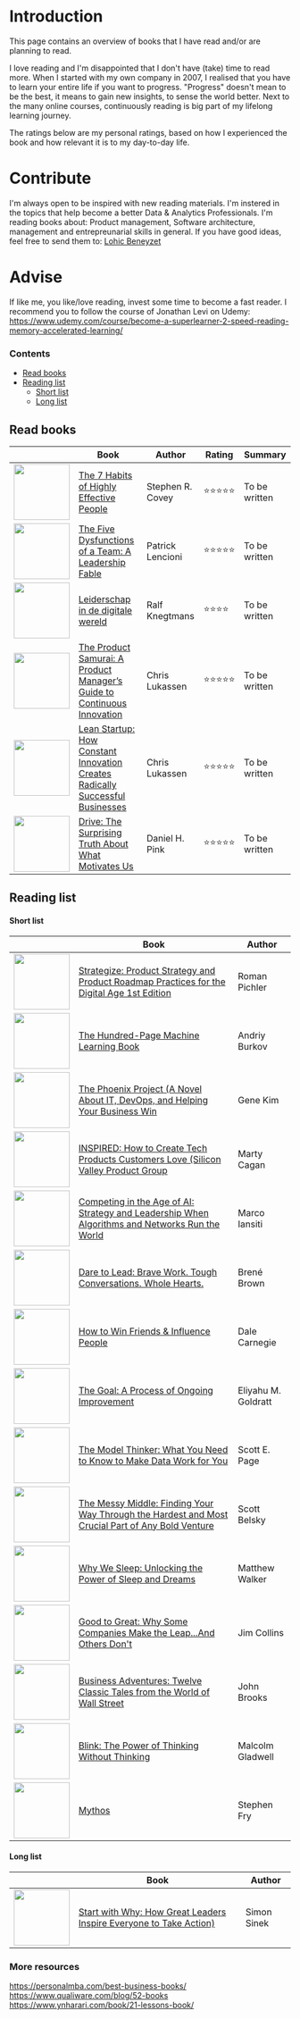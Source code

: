 # Introduction
This page contains an overview of books that I have read and/or are planning to read.

I love reading and I'm disappointed that I don't have (take) time to read more. When I started with my own company in 2007, I realised that you have to learn your entire life if you want to progress. "Progress" doesn't mean to be the best, it means to gain new insights, to sense the world better.
Next to the many online courses, continuously reading is big part of my lifelong learning journey. 

The ratings below are my personal ratings, based on how I experienced the book and how relevant it is to my day-to-day life.

# Contribute
I'm always open to be inspired with new reading materials. I'm instered in the topics that help become a better Data & Analytics Professionals.
I'm reading books about: Product management, Software architecture, management and entrepreunarial skills in general.
If you have good ideas, feel free to send them to: 
[Lohic Beneyzet](mailto:lohic.beneyzet@gmail.com?subject=[GitHub%20books])

# Advise
If like me, you like/love reading, invest some time to become a fast reader. 
I recommend you to follow the course of Jonathan Levi on Udemy: https://www.udemy.com/course/become-a-superlearner-2-speed-reading-memory-accelerated-learning/

### Contents
  - [Read books](#read-books)
  - [Reading list](#reading-list)
    - [Short list](#short-list)
    - [Long list](#long-list)

## Read books
|            | Book        | Author      | Rating      | Summary
|------------|-------------|-------------|-------------|-------------| 
| <img src="https://images-na.ssl-images-amazon.com/images/I/51KVkEDF2KL._SX326_BO1,204,203,200_.jpg" width="100"> |[The 7 Habits of Highly Effective People](https://www.amazon.com/Habits-Highly-Effective-People-Powerful/dp/1982137274/) | Stephen R. Covey | ⭐⭐⭐⭐⭐ | To be written
| <img src="https://images-na.ssl-images-amazon.com/images/I/41yDXnkcLgL._SX337_BO1,204,203,200_.jpg" width="100"> |[The Five Dysfunctions of a Team: A Leadership Fable](https://www.amazon.com/Five-Dysfunctions-Team-Leadership-Fable/dp/0787960756/) | Patrick Lencioni | ⭐⭐⭐⭐⭐ | To be written
| <img src="https://media.s-bol.com/4x3Z6PRm53mJ/544x840.jpg" width="100"> |[Leiderschap in de digitale wereld](https://www.bol.com/nl/p/leiderschap-in-de-digitale-wereld/9200000120236882/?bltgh=lX4xyRHh6pw-F51KnYpJXw.1_4.5.ProductTitle) |  Ralf Knegtmans | ⭐⭐⭐⭐ | To be written
| <img src="https://images-na.ssl-images-amazon.com/images/I/41abizSKhsL._SX331_BO1,204,203,200_.jpg" width="100"> |[The Product Samurai: A Product Manager’s Guide to Continuous Innovation](https://www.amazon.com/Product-Samurai-Chris-Lukassen/dp/9462287864) |  Chris Lukassen | ⭐⭐⭐⭐⭐ | To be written
| <img src="https://media.s-bol.com/578XNDZP6LNx/548x840.jpg" width="100"> |[Lean Startup: How Constant Innovation Creates Radically Successful Businesses](https://www.bol.com/nl/f/the-lean-startup/35272137/) |  Chris Lukassen | ⭐⭐⭐⭐⭐ | To be written
| <img src="https://images-na.ssl-images-amazon.com/images/I/41ef9z7YKnL._SX331_BO1,204,203,200_.jpg" width="100"> |[Drive: The Surprising Truth About What Motivates Us](https://www.amazon.com/Drive-Surprising-Truth-About-Motivates/dp/1594484805) |  Daniel H. Pink | ⭐⭐⭐⭐⭐ | To be written


## Reading list
#### Short list
|            | Book        | Author      |
|------------|-------------|-------------|
| <img src="https://images-na.ssl-images-amazon.com/images/I/41iAwDnLfvL._SX331_BO1,204,203,200_.jpg" width="100"> |[Strategize: Product Strategy and Product Roadmap Practices for the Digital Age 1st Edition](https://www.amazon.com/Strategize-Product-Strategy-Roadmap-Practices/dp/0993499201) | Roman Pichler
| <img src="https://images-na.ssl-images-amazon.com/images/I/41G61B4ygXL._SX383_BO1,204,203,200_.jpg" width="100"> |[The Hundred-Page Machine Learning Book](https://www.amazon.com/Hundred-Page-Machine-Learning-Book-dp-1999579518/dp/1999579518/) | Andriy Burkov
| <img src="https://images-na.ssl-images-amazon.com/images/I/51bAF5pdyeL._SX332_BO1,204,203,200_.jpg" width="100"> |[The Phoenix Project (A Novel About IT, DevOps, and Helping Your Business Win](https://www.amazon.com/Phoenix-Project-DevOps-Helping-Business/dp/1942788290/) | Gene Kim
| <img src="https://images-na.ssl-images-amazon.com/images/I/412m6c12zBL._SX329_BO1,204,203,200_.jpg" width="100"> |[INSPIRED: How to Create Tech Products Customers Love (Silicon Valley Product Group](https://www.amazon.com/INSPIRED-Create-Tech-Products-Customers/dp/1119387507/) | Marty Cagan
| <img src="https://images-na.ssl-images-amazon.com/images/I/51iw9AITfbL._SX331_BO1,204,203,200_.jpg" width="100"> |[Competing in the Age of AI: Strategy and Leadership When Algorithms and Networks Run the World](https://www.amazon.com/Competing-Age-AI-Leadership-Algorithms/dp/1633697622/) | Marco Iansiti 
| <img src="https://images-na.ssl-images-amazon.com/images/I/41ALga4mxUL._SX328_BO1,204,203,200_.jpg" width="100"> |[Dare to Lead: Brave Work. Tough Conversations. Whole Hearts.](https://www.amazon.com/Dare-Lead-Brave-Conversations-Hearts/dp/0399592520/) | Brené Brown
| <img src="https://m.media-amazon.com/images/I/51PWIy1rHUL.jpg" width="100"> |[How to Win Friends & Influence People](https://www.amazon.com/How-Win-Friends-Influence-People/dp/B0006IU7JK/) | Dale Carnegie
| <img src="https://m.media-amazon.com/images/I/51h1jhqTiZL.jpg" width="100"> |[The Goal: A Process of Ongoing Improvement](https://www.amazon.com/The-Goal-audiobook/dp/B00IFGGDA2/) | Eliyahu M. Goldratt
| <img src="https://images-na.ssl-images-amazon.com/images/I/411yrcBHmPL._SX321_BO1,204,203,200_.jpg" width="100"> |[The Model Thinker: What You Need to Know to Make Data Work for You](https://www.amazon.com/Model-Thinker-What-Need-Know/dp/0465094627) | Scott E. Page
| <img src="https://m.media-amazon.com/images/I/41+fcfGskBL.jpg" width="100"> |[The Messy Middle: Finding Your Way Through the Hardest and Most Crucial Part of Any Bold Venture](https://www.amazon.com/The-Messy-Middle-Scott-Belsky-audiobook/dp/B07HFF7BV3/) | Scott Belsky 
| <img src="https://m.media-amazon.com/images/I/51-zooqOoeL.jpg" width="100"> |[Why We Sleep: Unlocking the Power of Sleep and Dreams](https://www.amazon.com/Why-We-Sleep-Matthew-Walker-audiobook/dp/B0752XRB5F/) | Matthew Walker 
| <img src="https://m.media-amazon.com/images/I/41tCQsn8UGL.jpg" width="100"> |[Good to Great: Why Some Companies Make the Leap...And Others Don't](https://www.amazon.com/Good-to-Great-Jim-Collins-audiobook/dp/B003VXI5MS/) | Jim Collins
| <img src="https://m.media-amazon.com/images/I/51b8+3LQxhL.jpg" width="100"> |[Business Adventures: Twelve Classic Tales from the World of Wall Street](https://www.amazon.com/Business-Adventures-John-Brooks-audiobook/dp/B00M047J9E/) | John Brooks
| <img src="https://m.media-amazon.com/images/I/413iKST80XL.jpg" width="100"> |[Blink: The Power of Thinking Without Thinking](https://www.amazon.com/Blink-Malcolm-Gladwell-audiobook/dp/B00097DWY0/) | Malcolm Gladwell
| <img src="https://m.media-amazon.com/images/I/41osMBtoloL.jpg" width="100"> |[Mythos](https://www.amazon.com/Mythos-Stephen-Fry-audiobook/dp/B07WKRP2F2/) | Stephen Fry

#### Long list
|            | Book        | Author      |
|------------|-------------|-------------|
| <img src="https://m.media-amazon.com/images/I/51Zuy0g7l+L.jpg" width="100"> |[Start with Why: How Great Leaders Inspire Everyone to Take Action)](https://www.amazon.com/Start-with-Why-Simon-Sinek-audiobook/dp/B074VF6ZLM/) | Simon Sinek

### More resources
https://personalmba.com/best-business-books/
https://www.qualiware.com/blog/52-books
https://www.ynharari.com/book/21-lessons-book/
